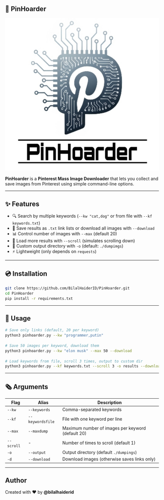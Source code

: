 ## 📌 PinHoarder

![PinHoarder Logo](imgs/Screenshot_20250817-143141_1.png)

**PinHoarder** is a **Pinterest Mass Image Downloader** that lets you collect and save images from Pinterest using simple command-line options.

---

## ✨ Features

- 🔍 Search by multiple keywords (`--kw "cat,dog"` or from file with `--kf keywords.txt`)
- 📂 Save results as `.txt` link lists or download all images with `--download`
- 📊 Control number of images with `--max` (default 20)
- 📜 Load more results with `--scroll` (simulates scrolling down)
- 📁 Custom output directory with `-o` (default: `./dumpimgs`)
- ⚡ Lightweight (only depends on `requests`)

---

## 💿 Installation

```bash
git clone https://github.com/BilalHaiderID/PinHoarder.git
cd PinHoarder
pip install -r requirements.txt
```

---

## 📝 Usage

```bash
# Save only links (default, 20 per keyword)
python3 pinhoarder.py --kw "programmer,putin"

# Save 50 images per keyword, download them
python3 pinhoarder.py --kw "elon musk" --max 50 --download

# Load keywords from file, scroll 3 times, output to custom dir
python3 pinhoarder.py --kf keywords.txt --scroll 3 -o results --download
```

---

## 🗞️ Arguments

| Flag | Alias | Description |
|------|--------|-------------|
| `--kw` | `--keywords` | Comma-separated keywords |
| `--kf` | `--keywordsfile` | File with one keyword per line |
| `--max` | `--maxdump` | Maximum number of images per keyword (default 20) |
| `--scroll` |  -  | Number of times to scroll (default 1) |
| `-o` | `--output` | Output directory (default `./dumpings`) |
| `-d` | `--download` | Download images (otherwise saves links only) |

---


## Author

Created with ❤️ by **@bilalhaiderid**
